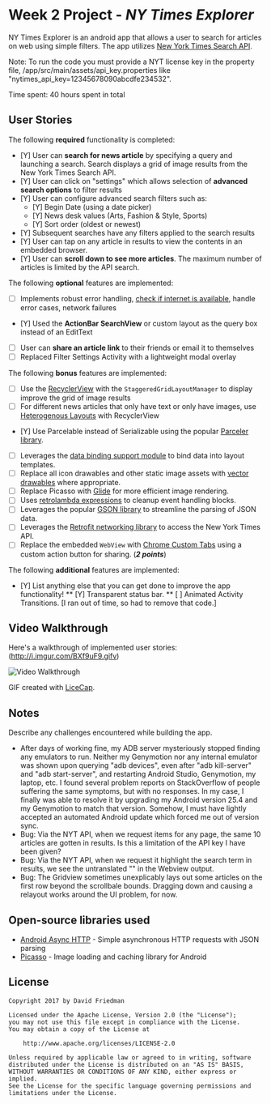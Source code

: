 # Week 2 Project - *NY Times Explorer*

NY Times Explorer is an android app that allows a user to search for articles on web using simple filters.
The app utilizes [New York Times Search API](http://developer.nytimes.com/docs/read/article_search_api_v2).

Note: To run the code you must provide a NYT license key in the property file, /app/src/main/assets/api_key.properties
like "nytimes_api_key=12345678090abcdfe234532".

Time spent: 40 hours spent in total

## User Stories

The following **required** functionality is completed:

* [Y] User can **search for news article** by specifying a query and launching a search. Search displays a grid of image results from the New York Times Search API.
* [Y] User can click on "settings" which allows selection of **advanced search options** to filter results
* [Y] User can configure advanced search filters such as:
  * [Y] Begin Date (using a date picker)
  * [Y] News desk values (Arts, Fashion & Style, Sports)
  * [Y] Sort order (oldest or newest)
* [Y] Subsequent searches have any filters applied to the search results
* [Y] User can tap on any article in results to view the contents in an embedded browser.
* [Y] User can **scroll down to see more articles**. The maximum number of articles is limited by the API search.

The following **optional** features are implemented:

* [ ] Implements robust error handling, [check if internet is available](http://guides.codepath.com/android/Sending-and-Managing-Network-Requests#checking-for-network-connectivity), handle error cases, network failures
* [Y] Used the **ActionBar SearchView** or custom layout as the query box instead of an EditText
* [ ] User can **share an article link** to their friends or email it to themselves
* [ ] Replaced Filter Settings Activity with a lightweight modal overlay

The following **bonus** features are implemented:

* [ ] Use the [RecyclerView](http://guides.codepath.com/android/Using-the-RecyclerView) with the `StaggeredGridLayoutManager` to display improve the grid of image results
* [ ] For different news articles that only have text or only have images, use [Heterogenous Layouts](http://guides.codepath.com/android/Heterogenous-Layouts-inside-RecyclerView) with RecyclerView
* [Y] Use Parcelable instead of Serializable using the popular [Parceler library](http://guides.codepath.com/android/Using-Parceler).
* [ ] Leverages the [data binding support module](http://guides.codepath.com/android/Applying-Data-Binding-for-Views) to bind data into layout templates.
* [ ] Replace all icon drawables and other static image assets with [vector drawables](http://guides.codepath.com/android/Drawables#vector-drawables) where appropriate.
* [ ] Replace Picasso with [Glide](http://inthecheesefactory.com/blog/get-to-know-glide-recommended-by-google/en) for more efficient image rendering.
* [ ] Uses [retrolambda expressions](http://guides.codepath.com/android/Lambda-Expressions) to cleanup event handling blocks.
* [ ] Leverages the popular [GSON library](http://guides.codepath.com/android/Using-Android-Async-Http-Client#decoding-with-gson-library) to streamline the parsing of JSON data.
* [ ] Leverages the [Retrofit networking library](http://guides.codepath.com/android/Consuming-APIs-with-Retrofit) to access the New York Times API.
* [ ] Replace the embedded `WebView` with [Chrome Custom Tabs](http://guides.codepath.com/android/Chrome-Custom-Tabs) using a custom action button for sharing. (_**2 points**_)

The following **additional** features are implemented:

* [Y] List anything else that you can get done to improve the app functionality!
    ** [Y] Transparent status bar.
    ** [ ] Animated Activity Transitions.  [I ran out of time, so had to remove that code.]

## Video Walkthrough

Here's a walkthrough of implemented user stories:  (http://i.imgur.com/BXf9uF9.gifv)

<img src='http://i.imgur.com/BXf9uF9.gifv' title='Video Walkthrough' width='' alt='Video Walkthrough' />

GIF created with [LiceCap](http://www.cockos.com/licecap/).

## Notes

Describe any challenges encountered while building the app.

* After days of working fine, my ADB server mysteriously stopped finding any emulators to run.  Neither
my Genymotion nor any internal emulator was shown upon querying "adb devices", even after
"adb kill-server" and "adb start-server", and restarting Android Studio, Genymotion, my laptop, etc.
I found several problem reports on StackOverflow of people suffering the same symptoms, but with no responses.
In my case, I finally was able to resolve it by upgrading my Android version 25.4 and my Genymotion
to match that version.  Somehow, I must have lightly accepted an automated Android update which
forced me out of version sync.
* Bug: Via the NYT API, when we request items for any page, the same 10 articles are gotten in results.
 Is this a limitation of the API key I have been given?
* Bug: Via the NYT API, when we request it highlight the search term in results, we see the untranslated
 "<strong></strong>" in the Webview output.
* Bug: The Gridview sometimes unexplicably lays out some articles on the first row beyond the
 scrollbale bounds. Dragging down and causing a relayout works around the UI problem, for now.

## Open-source libraries used

- [Android Async HTTP](https://github.com/loopj/android-async-http) - Simple asynchronous HTTP requests with JSON parsing
- [Picasso](http://square.github.io/picasso/) - Image loading and caching library for Android

## License

    Copyright 2017 by David Friedman

    Licensed under the Apache License, Version 2.0 (the "License");
    you may not use this file except in compliance with the License.
    You may obtain a copy of the License at

        http://www.apache.org/licenses/LICENSE-2.0

    Unless required by applicable law or agreed to in writing, software
    distributed under the License is distributed on an "AS IS" BASIS,
    WITHOUT WARRANTIES OR CONDITIONS OF ANY KIND, either express or implied.
    See the License for the specific language governing permissions and
    limitations under the License.
